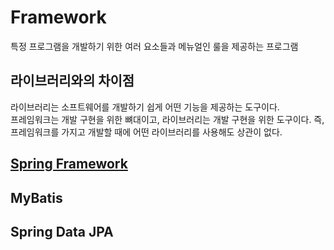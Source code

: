 # Framework
특정 프로그램을 개발하기 위한 여러 요소들과 메뉴얼인 룰을 제공하는 프로그램

## 라이브러리와의 차이점
라이브러리는 소프트웨어를 개발하기 쉽게 어떤 기능을 제공하는 도구이다.<br>
프레임워크는 개발 구현을 위한 뼈대이고, 라이브러리는 개발 구현을 위한 도구이다.
즉, 프레임워크를 가지고 개발할 때에 어떤 라이브러리를 사용해도 상관이 없다.


## [Spring Framework](https://github.com/j096/cs-study/tree/master/Framework/Spring_Framework)
## MyBatis
## Spring Data JPA
